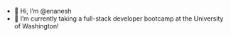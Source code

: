 - 👋 Hi, I’m @enanesh
- 🌱  I’m currently taking a full-stack developer bootcamp at the University of Washington!



